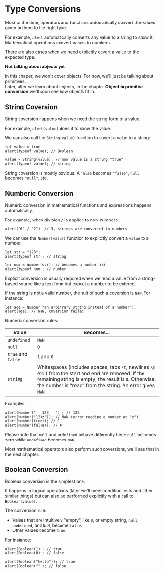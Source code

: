 # Type Conversions

Most of the time, operators and functions automatically convert the values given to them to the right type. <br>

For example, `alert` automatically converts any value to a string to show it. Mathematical operations convert values to numbers. <br>

There are also cases when we need explicitly covert a value to the expected type. <br>

**Not talking about objects yet**

In this chaper, we won't cover objects. For now, we'll just be talking about primitives. <br>
Later, after we learn about objects, in the chapter **Object to primitive conversion** we'll soon see how objects fit in. <br>

## String Coversion

String coversion happens when we need the string form of a value. <br>

For example, `alert(value)` does it to show the value. <br>

We can also call the `String(value)` function to covert a value to a string: <br>

```
let value = true;
alert(typeof value); // Boolean

value = String(value); // now value is a string "true"
alert(typeof value); // string
```

String coversion is mostly obvious. A `false` becomes `"false"`, `null` becomes `"null"`, etc.

## Numberic Conversion

Numeric conversion in mathematical functions and expressions happens automatically. <br>

For example, when division `/` is applied to non-numbers: <br>

`alert("6" / "2"); // 3, strings are converted to numbers`

We can use the `Number(value)` function to explicitly convert a `value` to a number:

```
let str = "123";
alert(typeof str); // string

let num = Number(str); // becomes a number 123
alert(typeof num); // number
```

Explicit conversion is usually required when we read a value from a string-based source like a text form but expect a number to be entered. <br>

If the string is not a valid number, the sult of such a coversion is `NaN`. For instance:

```
let age = Number("an arbitrary string instead of a number");
alert(age); // NaN, coversion failed
```

Numeric conversion rules: <br>

| Value              | Becomes...  |
| -------------------| ------------|
| `undefined`         | `NaN`       |
| `null`             | `0`         |
| `true` and `false` | `1` and `0` |
| `string`           | Whitespaces (includes spaces, tabs `\t`, newlines `\n` etc.) from the start and end are removed. If the remaining string is empty, the result is `0`. Otherwise, the number is “read” from the string. An error gives `NaN`. |

Examples:

```
alert(Number("   123   ")); // 123
alert(Number("123z")); // NaN (error reading a number at "z")
alert(Number(true)); // 1
alert(Number(false)); // 0
```

Please note that `null` and `undefined` behave differently here: `null` becomes zero while `undefined` becomes `NaN`. <br>

Most mathematical operators also perform such coversions, we'll see that in the next chapter. <br>

## Boolean Conversion

Boolean conversion is the simplest one. <br>

It happens in logical operations (later we'll meet condition tests and other similar things) but can also be performed explicitly with a call to `Boolean(value)`. <br>

The conversion rule:
- Values that are intuitively "empty", like `0`, or empty string, `null`, `undefined`, and `NaN`, become `false`.
- Other values become `true`.

For instance:

```
alert(Boolean(1)); // true
alert(Boolean(0)); // false

alert(Boolean("hello")); // true
alert(Boolean("")); // false
```